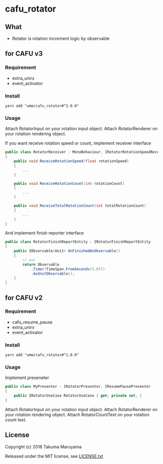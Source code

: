 # cafu_rotator

## What

* Rotator is rotation increment logic by observable 

## for CAFU v3

### Requirement

- extra\_unirx
- event\_activator

### Install

```shell
yarn add "umm/cafu_rotator#^2.0.0"
```

### Usage

Attach RotatorInput on your rotation input object.
Attach RotatorRenderer on your rotation rendering object.

If you want receive rotation speed or count, implement receiver interface

```csharp
public class RotatorReceiver : MonoBehaviour, IRotatorRotationSpeedReceiver, IRotatorRotationCountReceiver
{
    public void ReceiveRotationSpeed(float rotationSpeed)
    {
        ...
    }

    public void ReceiveRotationCount(int rotationCount)
    {
        ...
    }

    public void ReceiveTotalRotationCount(int totalRotationCount)
    {
        ...
    }
}
```

And implement finish reporter interface

```csharp
public class RotatorFinishReportEntity : IRotatorFinishReportEntity
{
    public IObservable<Unit> OnFinishedAsObservable()
    {
        // ex)
        return Observable
            .Timer(TimeSpan.FromSeconds(5.0f))
            .AsUnitObservable();
    }
}
```

## for CAFU v2

### Requirement

- cafu\_resume_pause
- extra\_unirx
- event\_activator

### Install

```shell
yarn add "umm/cafu_rotator#^1.0.0"
```

### Usage

Implement preseneter

```csharp
public class MyPresenter : IRotatorPresenter, IResumePausePresenter
{
    public IRotatorUseCase RotatorUseCase { get; private set; }
}
```

Attach RotatorInput on your rotation input object.
Attach RotatorRenderer on your rotation rendering object.
Attach RotatorCountText on your rotation count text.

## License

Copyright (c) 2018 Takuma Maruyama

Released under the MIT license, see [LICENSE.txt](LICENSE.txt)

